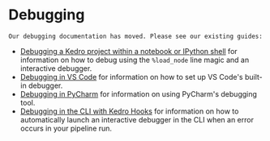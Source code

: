 # Debugging

``` {note}
Our debugging documentation has moved. Please see our existing guides:
```

* [Debugging a Kedro project within a notebook or IPython shell](../notebooks_and_ipython/kedro_and_notebooks.md#debugging-a-kedro-project-within-a-notebook) for information on how to debug using the `%load_node` line magic and an interactive debugger.
* [Debugging in VS Code](./set_up_vscode.md#debugging) for information on how to set up VS Code's built-in debugger.
* [Debugging in PyCharm](./set_up_pycharm.md#debugging) for information on using PyCharm's debugging tool.
* [Debugging in the CLI with Kedro Hooks](../hooks/common_use_cases.md#use-hooks-to-debug-your-pipeline) for information on how to automatically launch an interactive debugger in the CLI when an error occurs in your pipeline run.
